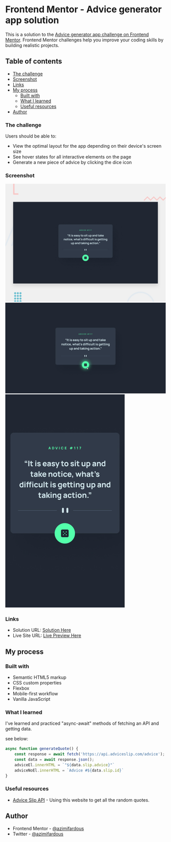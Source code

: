 # Frontend Mentor - Advice generator app solution

This is a solution to the [Advice generator app challenge on Frontend Mentor](https://www.frontendmentor.io/challenges/advice-generator-app-QdUG-13db). Frontend Mentor challenges help you improve your coding skills by building realistic projects.

## Table of contents
  - [The challenge](#the-challenge)
  - [Screenshot](#screenshot)
  - [Links](#links)
- [My process](#my-process)
  - [Built with](#built-with)
  - [What I learned](#what-i-learned)
  - [Useful resources](#useful-resources)
- [Author](#author)

### The challenge

Users should be able to:

- View the optimal layout for the app depending on their device's screen size
- See hover states for all interactive elements on the page
- Generate a new piece of advice by clicking the dice icon

### Screenshot

![](./design/desktop-preview.jpg)
![](./design/active-states.jpg)
![](./design/mobile-design.jpg)

### Links

- Solution URL: [Solution Here](https://github.com/azimifardous/50-Project-Challenges-of-Fundamentals-of-HTML-CSS-JS.git)
- Live Site URL: [Live Preview Here](https://quote-generator-ch.netlify.app/)

## My process

### Built with

- Semantic HTML5 markup
- CSS custom properties
- Flexbox
- Mobile-first workflow
- Vanilla JavaScript

### What I learned

I've learned and practiced "async-await" methods of fetching an API and getting data.

see below:
```js
async function generateQuote() {
    const response = await fetch('https://api.adviceslip.com/advice');
    const data = await response.json();
    adviceEl.innerHTML = `"${data.slip.advice}"`
    adviceNoEl.innerHTML = `Advice #${data.slip.id}`
}
```

### Useful resources

- [Advice Slip API](https://api.adviceslip.com) - Using this website to get all the random quotes.

## Author

- Frontend Mentor - [@azimifardous](https://www.frontendmentor.io/profile/azimifardous)
- Twitter - [@azimifardous](https://www.twitter.com/azimifardous)
